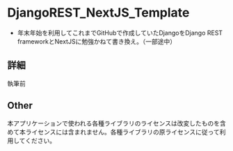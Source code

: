 # DjangoREST_NextJS_Template
* 年末年始を利用してこれまでGitHubで作成していたDjangoをDjango REST frameworkとNextJSに勉強かねて書き換え。（一部途中）

## 詳細
執筆前

## Other
本アプリケーションで使われる各種ライブラリのライセンスは改変したものを含めて本ライセンスには含まれません。各種ライブラリの原ライセンスに従って利用してください。
